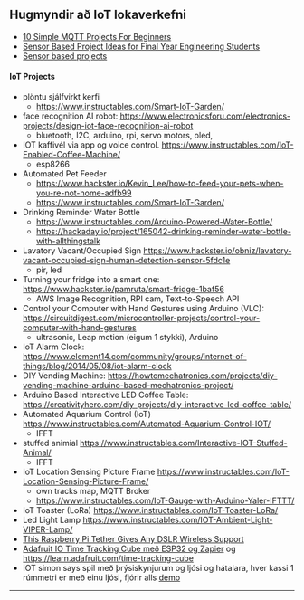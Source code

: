 
## Hugmyndir að IoT lokaverkefni
- [10 Simple MQTT Projects For Beginners](https://www.cloudmqtt.com/blog/10-simple-mqtt-projects-for-beginners.html)
- [Sensor Based Project Ideas for Final Year Engineering Students](https://www.elprocus.com/sensor-based-electronics-projects/)
- [Sensor based projects](https://nevonprojects.com/sensor-based-projects/)

#### IoT Projects
 
- plöntu sjálfvirkt kerfi
   - https://www.instructables.com/Smart-IoT-Garden/ 
- face recognition AI robot: https://www.electronicsforu.com/electronics-projects/design-iot-face-recognition-ai-robot
   - bluetooth, I2C, arduino, rpi, servo motors, oled,  
- IOT kaffivél via app og voice control. https://www.instructables.com/IoT-Enabled-Coffee-Machine/
   - esp8266
- Automated Pet Feeder 
   - https://www.hackster.io/Kevin_Lee/how-to-feed-your-pets-when-you-re-not-home-adfb99
   - https://www.instructables.com/Smart-IoT-Garden/
- Drinking Reminder Water Bottle  
   - https://www.instructables.com/Arduino-Powered-Water-Bottle/
   - https://hackaday.io/project/165042-drinking-reminder-water-bottle-with-allthingstalk
- Lavatory Vacant/Occupied Sign https://www.hackster.io/obniz/lavatory-vacant-occupied-sign-human-detection-sensor-5fdc1e
   - pir, led    
- Turning your fridge into a smart one: https://www.hackster.io/pamruta/smart-fridge-1baf56
   - AWS Image Recognition, RPI cam, Text-to-Speech API  
- Control your Computer with Hand Gestures using Arduino (VLC): https://circuitdigest.com/microcontroller-projects/control-your-computer-with-hand-gestures
   - ultrasonic, Leap motion (eigum 1 stykki), Arduino
- IoT Alarm Clock: https://www.element14.com/community/groups/internet-of-things/blog/2014/05/08/iot-alarm-clock
- DIY Vending Machine: https://howtomechatronics.com/projects/diy-vending-machine-arduino-based-mechatronics-project/
- Arduino Based Interactive LED Coffee Table: https://creativityhero.com/diy-projects/diy-interactive-led-coffee-table/
- Automated Aquarium Control (IoT) https://www.instructables.com/Automated-Aquarium-Control-IOT/
   - IFFT
- stuffed animial https://www.instructables.com/Interactive-IOT-Stuffed-Animal/
   - IFFT 
- IoT Location Sensing Picture Frame  https://www.instructables.com/IoT-Location-Sensing-Picture-Frame/
  - own tracks map,  MQTT Broker
  - https://www.instructables.com/IoT-Gauge-with-Arduino-Yaler-IFTTT/
- IoT Toaster (LoRa) https://www.instructables.com/IoT-Toaster-LoRa/
- Led Light Lamp https://www.instructables.com/IOT-Ambient-Light-VIPER-Lamp/
- [This Raspberry Pi Tether Gives Any DSLR Wireless Support](https://www.tomshardware.com/news/this-raspberry-pi-tether-gives-any-dslr-wireless-support)
- [Adafruit IO Time Tracking Cube með ESP32 og Zapier](https://github.com/adafruit/Adafruit_IO_Arduino/blob/master/examples/adafruitio_24_zapier/adafruitio_24_zapier.ino) og https://learn.adafruit.com/time-tracking-cube
- IOT simon says spil með þrýsiskynjurum og ljósi og hátalara, hver kassi 1 rúmmetri er með einu ljósi, fjórir alls [demo](https://youtu.be/T5PB72bh27Q?t=115)


---
